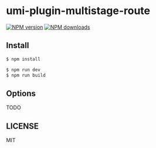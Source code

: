 # umi-plugin-multistage-route

[![NPM version](https://img.shields.io/npm/v/umi-plugin-multistage-route.svg?style=flat)](https://npmjs.com/package/umi-plugin-multistage-route)
[![NPM downloads](http://img.shields.io/npm/dm/umi-plugin-multistage-route.svg?style=flat)](https://npmjs.com/package/umi-plugin-multistage-route)

## Install

```bash
$ npm install
```

```bash
$ npm run dev
$ npm run build
```

## Options

TODO

## LICENSE

MIT

